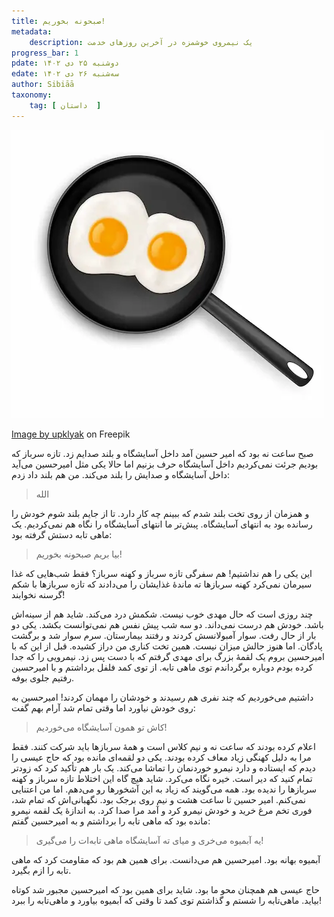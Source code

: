 ```yaml
---
title: صبحونه بخوریم!
metadata:
    description: یک نیمروی خوشمزه در آخرین روزهای خدمت
progress_bar: 1
pdate: دو‌شنبه ۲۵ دی ۱۴۰۲
edate: سه‌شنبه ۲۶ دی ۱۴۰۲    
author: Sibiāā
taxonomy:
    tag: [ داستان  ]
---
```

![ نیمرو ](fried-eggs-frying-pan.webp?classes=center&loading=lazy)
<div class="align-center">
<a href="https://www.freepik.com/free-vector/fried-eggs-frying-pan-top-view-isolated_9396083.htm#query=Fried%20egg&position=9&from_view=search&track=ais&uuid=527d51f4-5c41-424f-92de-db202e428908">Image by upklyak</a> on Freepik
</div>

صبح ساعت نه بود که امیر حسین آمد داخل آسایشگاه و بلند صدایم زد. تازه سرباز که بودیم جرئت نمی‌کردیم داخل آسایشگاه حرف بزنیم اما حالا یکی مثل امیرحسین می‌آید داخل آسایشگاه و صدایش را بلند می‌کند. من هم بلند داد زدم:

> الله

و همزمان از روی تخت بلند شدم که ببینم چه کار دارد. تا از جایم بلند شوم خودش را رسانده بود به انتهای آسایشگاه. پبش‌تر ما  انتهای آسایشگاه را نگاه هم نمی‌کردیم. یک ماهی تابه دستش گرفته بود:

> بیا بریم صبحونه بخوریم!

این یکی را هم نداشتیم! هم سفرگی تازه سرباز و کهنه سرباز؟ فقط شب‌هایی که غذا سیرمان نمی‌کرد کهنه سربازها ته ماندهٔ غذایشان را می‌دادند که تازه سربازها با شکم گرسنه نخوابند!

چند روزی است که حال مهدی خوب نیست. شکمش درد می‌کند. شاید هم از سینه‌اش باشد. خودش هم درست نمی‌داند. دو سه شب پیش نفس هم نمی‌توانست بکشد. یکی دو بار از حال رفت. سوار آمبولانسش کردند و رفتند بیمارستان. سرم سوار شد و برگشت پادگان. اما هنوز حالش میزان نیست. همین تخت کناری من دراز کشیده. قبل از این که با امیرحسین بروم یک لقمهٔ بزرگ برای مهدی گرفتم که با دست پس زد. نیمرویی را که جدا کرده بودم دوباره برگرداندم توی ماهی تابه. از توی کمد فلفل برداشتم و با امیرحسین رفتیم جلوی بوفه. 

داشتیم می‌خوردیم که چند نفری هم رسیدند و خودشان را مهمان کردند! امیرحسین به روی خودش نیاورد اما وقتی تمام شد آرام بهم گفت:

> کاش تو همون آسایشگاه می‌خوردیم!

اعلام کرده بودند که ساعت نه و نیم کلاس است و همهٔ سربازها باید شرکت کنند. فقط مرا به دلیل کهنگی زیاد معاف کرده بودند. یکی دو لقمه‌ای مانده بود که حاج عیسی را دیدم که ایستاده و دارد نیمرو خوردنمان را تماشا می‌کند. یک بار هم تأکید کرد که زودتر تمام کنید که دیر است. خیره نگاه می‌کرد. شاید هیچ گاه این اختلاط تازه سرباز و کهنه سربازها را ندیده بود. همه می‌گویند که زیاد به این آشخورها رو می‌دهم. اما من اعتنایی نمی‌کنم. امیر حسین تا ساعت هشت و نیم روی برجک بود. نگهبانی‌اش که تمام شد، فوری تخم مرغ خرید و خودش نیمرو کرد و آمد مرا صدا کرد. به اندازهٔ یک لقمه نیمرو مانده بود که ماهی تابه را برداشتم و به امیرحسین گفتم:

> یه آبمیوه می‌خری و میای ته آسایشگاه ماهی تابه‌ات را می‌گیری!

آبمیوه بهانه بود. امیرحسین هم می‌دانست. برای همین هم بود که مقاومت کرد که ماهی تابه را ازم بگیرد. 

حاج عیسی هم همچنان محو ما بود. شاید برای همین بود که امیرحسین مجبور شد کوتاه بیاید. ماهی‌تابه را شستم و گذاشتم توی کمد تا وقتی که آبمیوه بیاورد و ماهی‌تابه را ببرد!
